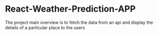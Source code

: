 # React-Weather-Prediction-APP
The project main overview is to fetch the data from an api  and display the details of a particular place to the users
